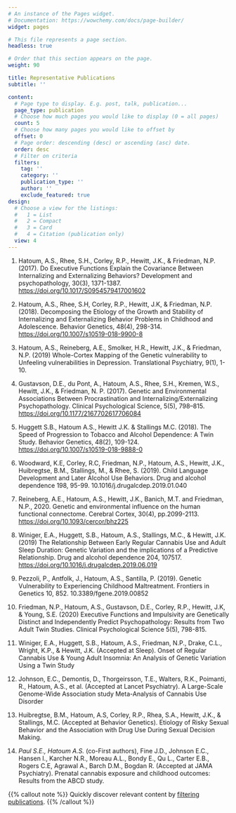 ```yaml
---
# An instance of the Pages widget.
# Documentation: https://wowchemy.com/docs/page-builder/
widget: pages

# This file represents a page section.
headless: true

# Order that this section appears on the page.
weight: 90

title: Representative Publications
subtitle: ''

content:
  # Page type to display. E.g. post, talk, publication...
  page_type: publication
  # Choose how much pages you would like to display (0 = all pages)
  count: 5
  # Choose how many pages you would like to offset by
  offset: 0
  # Page order: descending (desc) or ascending (asc) date.
  order: desc
  # Filter on criteria
  filters:
    tag: ''
    category: ''
    publication_type: ''
    author: ''
    exclude_featured: true
design:
  # Choose a view for the listings:
  #   1 = List
  #   2 = Compact
  #   3 = Card
  #   4 = Citation (publication only)
  view: 4
---
```


1.	Hatoum, A.S., Rhee, S.H., Corley, R.P., Hewitt, J.K., & Friedman, N.P. (2017). Do Executive Functions Explain the Covariance Between Internalizing and Externalizing Behaviors? Development and psychopathology, 30(3), 1371-1387. https://doi.org/10.1017/S0954579417001602 

2.	Hatoum, A.S., Rhee, S.H, Corley, R.P., Hewitt, J.K, & Friedman, N.P. (2018).  Decomposing the Etiology of the Growth and Stability of Internalizing and Externalizing Behavior Problems in Childhood and Adolescence. Behavior Genetics, 48(4), 298-314. https://doi.org/10.1007/s10519-018-9900-8 

3.	Hatoum, A.S., Reineberg, A.E., Smolker, H.R., Hewitt, J.K., & Friedman, N.P. (2019) Whole-Cortex Mapping of the Genetic vulnerability to Unfeeling vulnerabilities in Depression. Translational Psychiatry, 9(1), 1-10. 

4.	Gustavson, D.E., du Pont, A., Hatoum, A.S., Rhee, S.H., Kremen, W.S., Hewitt, J.K., & Friedman, N. P. (2017). Genetic and Environmental Associations Between Procrastination and Internalizing/Externalizing Psychopathology. Clinical Psychological Science, 5(5), 798–815. https://doi.org/10.1177/2167702617706084

5.	Huggett S.B., Hatoum A.S., Hewitt J.K. & Stallings M.C. (2018). The Speed of Progression to Tobacco and Alcohol Dependence: A Twin Study.  Behavior Genetics, 48(2), 109-124.  https://doi.org/10.1007/s10519-018-9888-0 

6.	Woodward, K.E, Corley, R.C, Friedman, N.P., Hatoum, A.S., Hewitt, J.K., Huibregtse, B.M., Stallings, M., & Rhee, S. (2019). Child Language Development and Later Alcohol Use Behaviors.  Drug and alcohol dependence 198, 95-99. 10.1016/j.drugalcdep.2019.01.040

7.	Reineberg, A.E., Hatoum, A.S., Hewitt, J.K., Banich, M.T. and Friedman, N.P., 2020. Genetic and environmental influence on the human functional connectome. Cerebral Cortex, 30(4), pp.2099-2113. https://doi.org/10.1093/cercor/bhz225

8.	Winiger, E.A., Huggett, S.B., Hatoum, A.S., Stallings, M.C., & Hewitt, J.K. (2019) The Relationship Between Early Regular Cannabis Use and Adult Sleep Duration: Genetic Variation and the implications of a Predictive Relationship. Drug and alcohol dependence 204, 107517. https://doi.org/10.1016/j.drugalcdep.2019.06.019 

9.	Pezzoli, P., Antfolk, J., Hatoum, A.S., Santilla, P. (2019).  Genetic Vulnerability to Experiencing Childhood Maltreatment.  Frontiers in Genetics 10, 852. 10.3389/fgene.2019.00852

10.	Friedman, N.P., Hatoum, A.S., Gustavson, D.E., Corley, R.P., Hewitt, J.K, & Young, S.E. (2020) Executive Functions and Impulsivity are Genetically Distinct and Independently Predict Psychopathology: Results from Two Adult Twin Studies. Clinical Psychological Science 5(5), 798-815. 

11.	Winiger, E.A., Huggett, S.B., Hatoum, A.S., Friedman, N.P., Drake, C.L., Wright, K.P., & Hewitt, J.K. (Accepted at Sleep). Onset of Regular Cannabis Use & Young Adult Insomnia: An Analysis of Genetic Variation Using a Twin Study

12.	Johnson, E.C., Demontis, D., Thorgeirsson, T.E., Walters, R.K., Poimanti, R., Hatoum, A.S., et al. (Accepted at Lancet Psychiatry). A Large-Scale Genome-Wide Association study Meta-Analysis of Cannabis Use Disorder

13.	Huibregtse, B.M., Hatoum, A.S, Corley, R.P., Rhea, S.A., Hewitt, J.K., & Stallings, M.C. (Accepted at Behavior Genetics). Etiology of Risky Sexual Behavior and the Association with Drug Use During Sexual Decision Making. 

14.	*Paul S.E., Hatoum A.S.* (co-First authors), Fine J.D., Johnson E.C., Hansen I., Karcher N.R., Moreau A.L., Bondy E., Qu L., Carter E.B., Rogers C.E, Agrawal A., Barch D.M., Bogdan R. (Accepted at JAMA Psychiatry). Prenatal cannabis exposure and childhood outcomes: Results from the ABCD study.




{{% callout note %}}
Quickly discover relevant content by [filtering publications](./publication/).
{{% /callout %}}

